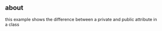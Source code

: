 about
------------

this example shows the difference between a private and public attribute in a class
